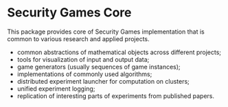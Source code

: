 # Security Games Core

This package provides core of Security Games implementation that is common to
various research and applied projects.

- common abstractions of mathematical objects across different projects;
- tools for visualization of input and output data;
- game generators (usually sequences of game instances);
- implementations of commonly used algorithms;
- distributed experiment launcher for computation on clusters;
- unified experiment logging;
- replication of interesting parts of experiments from published papers.
